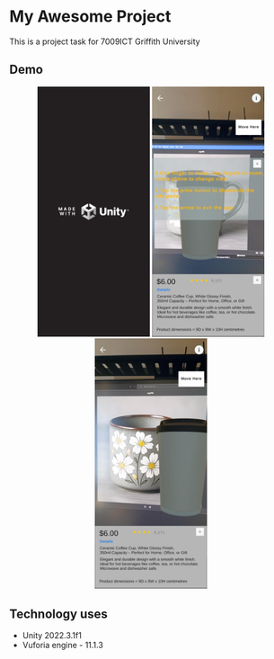 # My Awesome Project

This is a project task for 7009ICT Griffith University

## Demo
<p align="center">
  <img src="images/image1.jpg" alt="Splash Screen" width="200"/>
  <img src="images/image2.jpg" alt="Homepage" width="200"/>
  <img src="images/image3.jpg" alt="Mug Demo" width="200"/>
</p>

## Technology uses
- Unity 2022.3.1f1
- Vuforia engine - 11.1.3
